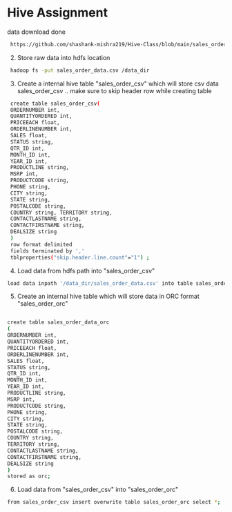 # Hive Assignment

data download done
```bash
 https://github.com/shashank-mishra219/Hive-Class/blob/main/sales_order_data.csv
 ```
 
 
2. Store raw data into hdfs location
 ```bash
  hadoop fs -put sales_order_data.csv /data_dir
  ```

3. Create a internal hive table "sales_order_csv" which will store csv data sales_order_csv .. make sure to skip header row while creating table
```bash
 create table sales_order_csv( 
 ORDERNUMBER int,
 QUANTITYORDERED int,
 PRICEEACH float,
 ORDERLINENUMBER int, 
 SALES float, 
 STATUS string, 
 QTR_ID int, 
 MONTH_ID int, 
 YEAR_ID int, 
 PRODUCTLINE string, 
 MSRP int, 
 PRODUCTCODE string, 
 PHONE string, 
 CITY string, 
 STATE string, 
 POSTALCODE string, 
 COUNTRY string, TERRITORY string,
 CONTACTLASTNAME string, 
 CONTACTFIRSTNAME string, 
 DEALSIZE string 
 ) 
 row format delimited
 fields terminated by ',' 
 tblproperties("skip.header.line.count"="1") ;
```
4. Load data from hdfs path into "sales_order_csv" 
```bash
load data inpath '/data_dir/sales_order_data.csv' into table sales_order_csv;
```
5. Create an internal hive table which will store data in ORC format "sales_order_orc"

```bash

create table sales_order_data_orc 
(
ORDERNUMBER int,
QUANTITYORDERED int, 
PRICEEACH float, 
ORDERLINENUMBER int, 
SALES float, 
STATUS string, 
QTR_ID int, 
MONTH_ID int, 
YEAR_ID int, 
PRODUCTLINE string, 
MSRP int, 
PRODUCTCODE string, 
PHONE string, 
CITY string, 
STATE string, 
POSTALCODE string, 
COUNTRY string, 
TERRITORY string, 
CONTACTLASTNAME string, 
CONTACTFIRSTNAME string, 
DEALSIZE string 
) 
stored as orc;
```

6. Load data from "sales_order_csv" into "sales_order_orc"

```bash
from sales_order_csv insert overwrite table sales_order_orc select *;
```


